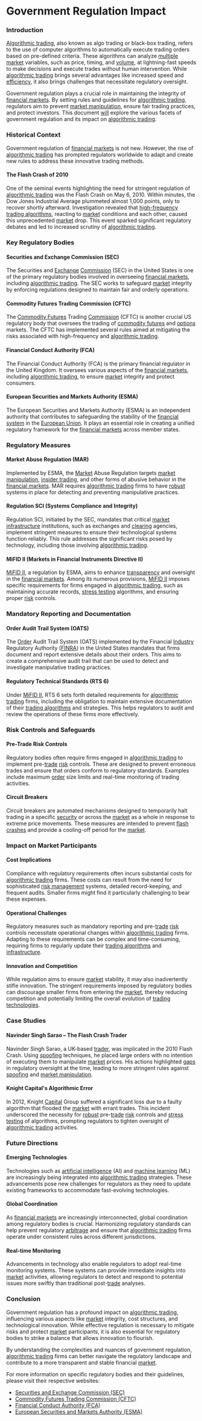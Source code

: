 # Government Regulation Impact

### Introduction

[Algorithmic trading](../a/algorithmic_trading.md), also known as algo trading or black-box trading, refers to the use of computer algorithms to automatically execute trading orders based on pre-defined criteria. These algorithms can analyze [multiple](../m/multiple.md) [market](../m/market.md) variables, such as price, timing, and [volume](../v/volume.md), at lightning-fast speeds to make decisions and execute trades without human intervention. While [algorithmic trading](../a/algorithmic_trading.md) brings several advantages like increased speed and [efficiency](../e/efficiency.md), it also brings challenges that necessitate regulatory oversight.

Government regulation plays a crucial role in maintaining the integrity of [financial markets](../f/financial_market.md). By setting rules and guidelines for [algorithmic trading](../a/algorithmic_trading.md), regulators aim to prevent [market manipulation](../m/market_manipulation.md), ensure fair trading practices, and protect investors. This document [will](../w/will.md) explore the various facets of government regulation and its impact on [algorithmic trading](../a/algorithmic_trading.md).

### Historical Context

Government regulation of [financial markets](../f/financial_market.md) is not new. However, the rise of [algorithmic trading](../a/algorithmic_trading.md) has prompted regulators worldwide to adapt and create new rules to address these innovative trading methods.

#### The Flash Crash of 2010

One of the seminal events highlighting the need for stringent regulation of [algorithmic trading](../a/algorithmic_trading.md) was the Flash Crash on May 6, 2010. Within minutes, the Dow Jones Industrial Average plummeted almost 1,000 points, only to recover shortly afterward. Investigation revealed that [high-frequency trading algorithms](../h/high-frequency_trading_algorithms.md), reacting to [market](../m/market.md) conditions and each other, caused this unprecedented [market](../m/market.md) drop. This event sparked significant regulatory debates and led to increased scrutiny of [algorithmic trading](../a/algorithmic_trading.md).

### Key Regulatory Bodies

#### Securities and Exchange Commission (SEC)

The Securities and [Exchange](../e/exchange.md) [Commission](../c/commission.md) (SEC) in the United States is one of the primary regulatory bodies involved in overseeing [financial markets](../f/financial_market.md), including [algorithmic trading](../a/algorithmic_trading.md). The SEC works to safeguard [market](../m/market.md) integrity by enforcing regulations designed to maintain fair and orderly operations.

#### Commodity Futures Trading Commission (CFTC)

The [Commodity Futures](../c/commodity_futures.md) Trading [Commission](../c/commission.md) (CFTC) is another crucial US regulatory body that oversees the trading of [commodity futures](../c/commodity_futures.md) and [options](../o/options.md) markets. The CFTC has implemented several rules aimed at mitigating the risks associated with high-frequency and [algorithmic trading](../a/algorithmic_trading.md).

#### Financial Conduct Authority (FCA)

The Financial Conduct Authority (FCA) is the primary financial regulator in the United Kingdom. It oversees various aspects of the [financial markets](../f/financial_market.md), including [algorithmic trading](../a/algorithmic_trading.md), to ensure [market](../m/market.md) integrity and protect consumers.

#### European Securities and Markets Authority (ESMA)

The European Securities and Markets Authority (ESMA) is an independent authority that contributes to safeguarding the stability of the [financial system](../f/financial_system.md) in the [European Union](../e/european_union_(eu).md). It plays an essential role in creating a unified regulatory framework for the [financial markets](../f/financial_market.md) across member states.

### Regulatory Measures

#### Market Abuse Regulation (MAR)

Implemented by ESMA, the [Market](../m/market.md) Abuse Regulation targets [market manipulation](../m/market_manipulation.md), [insider trading](../i/insider.md), and other forms of abusive behavior in the [financial markets](../f/financial_market.md). MAR requires [algorithmic trading](../a/algorithmic_trading.md) firms to have [robust](../r/robust.md) systems in place for detecting and preventing manipulative practices.

#### Regulation SCI (Systems Compliance and Integrity)

Regulation SCI, initiated by the SEC, mandates that critical [market](../m/market.md) [infrastructure](../i/infrastructure.md) institutions, such as exchanges and [clearing](../c/clearing.md) agencies, implement stringent measures to ensure their technological systems function reliably. This rule addresses the significant risks posed by technology, including those involving [algorithmic trading](../a/algorithmic_trading.md).

#### MiFID II (Markets in Financial Instruments Directive II)

[MiFID II](../m/mifid_ii.md), a regulation by ESMA, aims to enhance [transparency](../t/transparency.md) and oversight in the [financial markets](../f/financial_market.md). Among its numerous provisions, [MiFID II](../m/mifid_ii.md) imposes specific requirements for firms engaged in [algorithmic trading](../a/algorithmic_trading.md), such as maintaining accurate records, [stress testing](../s/stress_testing_in_trading.md) algorithms, and ensuring proper [risk](../r/risk.md) controls.

### Mandatory Reporting and Documentation

#### Order Audit Trail System (OATS)

The [Order](../o/order.md) Audit Trail System (OATS) implemented by the Financial [Industry](../i/industry.md) Regulatory Authority ([FINRA](../f/finra.md)) in the United States mandates that firms document and report extensive details about their orders. This aims to create a comprehensive audit trail that can be used to detect and investigate manipulative trading practices.

#### Regulatory Technical Standards (RTS 6)

Under [MiFID II](../m/mifid_ii.md), RTS 6 sets forth detailed requirements for [algorithmic trading](../a/algorithmic_trading.md) firms, including the obligation to maintain extensive documentation of their [trading algorithms](../t/trading_algorithms.md) and strategies. This helps regulators to audit and review the operations of these firms more effectively.

### Risk Controls and Safeguards

#### Pre-Trade Risk Controls

Regulatory bodies often require firms engaged in [algorithmic trading](../a/algorithmic_trading.md) to implement pre-[trade](../t/trade.md) [risk](../r/risk.md) controls. These are designed to prevent erroneous trades and ensure that orders conform to regulatory standards. Examples include maximum [order](../o/order.md) size limits and real-time monitoring of trading activities.

#### Circuit Breakers

Circuit breakers are automated mechanisms designed to temporarily halt trading in a specific [security](../s/security.md) or across the [market](../m/market.md) as a whole in response to extreme price movements. These measures are intended to prevent [flash crashes](../f/flash_crashes.md) and provide a cooling-off period for the [market](../m/market.md).

### Impact on Market Participants

#### Cost Implications

Compliance with regulatory requirements often incurs substantial costs for [algorithmic trading](../a/algorithmic_trading.md) firms. These costs can result from the need for sophisticated [risk management](../r/risk_management.md) systems, detailed record-keeping, and frequent audits. Smaller firms might find it particularly challenging to bear these expenses.

#### Operational Challenges

Regulatory measures such as mandatory reporting and pre-[trade](../t/trade.md) [risk](../r/risk.md) controls necessitate operational changes within [algorithmic trading](../a/algorithmic_trading.md) firms. Adapting to these requirements can be complex and time-consuming, requiring firms to regularly update their [trading algorithms](../t/trading_algorithms.md) and [infrastructure](../i/infrastructure.md).

#### Innovation and Competition

While regulation aims to ensure [market](../m/market.md) stability, it may also inadvertently stifle innovation. The stringent requirements imposed by regulatory bodies can discourage smaller firms from entering the [market](../m/market.md), thereby reducing competition and potentially limiting the overall evolution of [trading technologies](../t/trading_technologies.md).

### Case Studies

#### Navinder Singh Sarao – The Flash Crash Trader

Navinder Singh Sarao, a UK-based [trader](../t/trader.md), was implicated in the 2010 Flash Crash. Using [spoofing](../s/spoofing.md) techniques, he placed large orders with no intention of executing them to manipulate [market](../m/market.md) prices. His actions highlighted [gaps](../g/gap.md) in regulatory oversight at the time, leading to more stringent rules against [spoofing](../s/spoofing.md) and [market manipulation](../m/market_manipulation.md).

#### Knight Capital's Algorithmic Error

In 2012, Knight [Capital](../c/capital.md) Group suffered a significant loss due to a faulty algorithm that flooded the [market](../m/market.md) with errant trades. This incident underscored the necessity for [robust](../r/robust.md) pre-[trade](../t/trade.md) [risk](../r/risk.md) controls and [stress testing](../s/stress_testing_in_trading.md) of algorithms, prompting regulators to tighten oversight of [algorithmic trading](../a/algorithmic_trading.md) activities.

### Future Directions

#### Emerging Technologies

Technologies such as [artificial intelligence](../a/artificial_intelligence_in_trading.md) (AI) and [machine learning](../m/machine_learning.md) (ML) are increasingly being integrated into [algorithmic trading](../a/algorithmic_trading.md) strategies. These advancements pose new challenges for regulators as they need to update existing frameworks to accommodate fast-evolving technologies.

#### Global Coordination

As [financial markets](../f/financial_market.md) are increasingly interconnected, global coordination among regulatory bodies is crucial. Harmonizing regulatory standards can help prevent regulatory [arbitrage](../a/arbitrage.md) and ensure that [algorithmic trading](../a/algorithmic_trading.md) firms operate under consistent rules across different jurisdictions.

#### Real-time Monitoring

Advancements in technology also enable regulators to adopt real-time monitoring systems. These systems can provide immediate insights into [market](../m/market.md) activities, allowing regulators to detect and respond to potential issues more swiftly than traditional post-[trade](../t/trade.md) analyses.

### Conclusion

Government regulation has a profound impact on [algorithmic trading](../a/algorithmic_trading.md), influencing various aspects like [market](../m/market.md) integrity, cost structures, and technological innovation. While effective regulation is necessary to mitigate risks and protect [market](../m/market.md) participants, it is also essential for regulatory bodies to strike a balance that allows innovation to flourish.

By understanding the complexities and nuances of government regulation, [algorithmic trading](../a/algorithmic_trading.md) firms can better navigate the regulatory landscape and contribute to a more transparent and stable financial [market](../m/market.md).

For more information on specific regulatory bodies and their guidelines, please visit their respective websites:

- [Securities and Exchange Commission (SEC)](https://www.sec.gov/)
- [Commodity Futures Trading Commission (CFTC)](https://www.cftc.gov/)
- [Financial Conduct Authority (FCA)](https://www.fca.org.uk/)
- [European Securities and Markets Authority (ESMA)](https://www.esma.europa.eu/)
